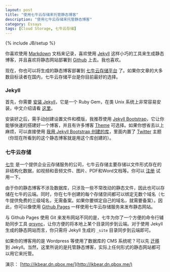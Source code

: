 ```yaml
---
layout: post
title: "使用七牛云存储来托管静态博客"
description: "使用七牛云存储来托管静态博客"
category: Essays
tags: [Cloud Storage, 七牛云存储]
---
```

{% include JB/setup %}

你喜欢使用 [Markdown](http://daringfireball.net/projects/markdown/) 文档来记录，喜欢使用 [Jekyll](http://jekyllrb.com/) 这样小巧的工具来生成静态博客，并且喜欢将静态网站部署到 [Github](http://www.github.com/) 上去。我也喜欢。

现在，你也可以将生成的静态博客部署到 [七牛云存储平台](http://www.qiniutek.com/) 了。如果你文章的大多数目标读者在国内，七牛云存储平台是你目前最好的选择。

### Jekyll

首先，你需要 [安装 Jekyll](https://github.com/mojombo/jekyll/wiki/Install)，它是一个 Ruby Gem，在类 Unix 系统上非常容易安装，中文介绍请看 [这里](http://www.ruanyifeng.com/blog/2012/08/blogging_with_jekyll.html)。

安装好之后，需手动创建设置文件和模版，我推荐使用 [Jekyll Bootstrap](http://jekyllbootstrap.com/)，它让你能够快速的搭建好一个博客，并且有许多博客 [Theme](http://themes.jekyllbootstrap.com/) 可选择。如果你想省去以上麻烦，可以直接使用 [我用 Jekyll Bootstrap 创建的库](https://github.com/ikbear/ikbear.github.com)，里面内置了 [Twitter](http://themes.jekyllbootstrap.com/preview/twitter/) 主题（你现在所看到的这个静态博客就是用这个库创建的）。

### 七牛云存储

[七牛](http://www.qiniutek.com) 是一个提供企业云存储服务的公司，七牛云存储主要存储以文件形式存在的非结构化数据，如视频和音频文件、图片、PDF和Word文档等。你可以 [注册](https://dev.qiniutek.com/signup) 试用一下。

由于你的静态博客不涉及数据库，只涉及一些不常改动的静态文件，因此也可以存储在七牛的云端。同时，你在七牛创建的每个存储空间都可以绑定无数个域名（七牛提供免费的三级域名，无需备案。如果你要绑定自己的域名，就需要备案）。因此，你可以像使用 [Github Pages](http://pages.github.com/) 一样使用七牛云存储服务来发布静态网站。

与 Github Pages 使用 Git 来发布网站不同的是，七牛为你了一个方便的命令行辅助同步工具 [qrsync](http://docs.qiniutek.com/v3/tools/qrsync/)，让你方便的将本地上某个目录同步到云端。对于使用 Jekyll 生成的静态网站而言，你只需将 Jekyll 生成的 `_site` 目录同步到云端即可。

如果你的博客用的是 Wordpress 等使用了数据库的 CMS 系统呢？可以先 [迁移](https://github.com/mojombo/jekyll/wiki/Blog-Migrations) 到 Jekyll。当然，这里所说的是托管静态博客，实际上任何形式的静态网站都可以用它来托管。

演示： [http://ikbear.dn.qbox.me/](http://ikbear.dn.qbox.me/)